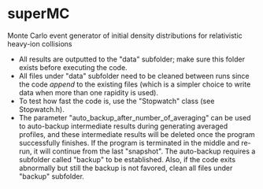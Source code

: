 superMC
=====
Monte Carlo event generator of initial density distributions for relativistic heavy-ion collisions 

* All results are outputted to the "data" subfolder; make sure this folder exists before executing the code.
* All files under "data" subfolder need to be cleaned between runs since the code *append* to the existing files (which is a simpler choice to write data when more than one rapidity is used).
* To test how fast the code is, use the "Stopwatch" class (see Stopwatch.h).
* The parameter "auto_backup_after_number_of_averaging" can be used to auto-backup intermediate results during generating averaged profiles, and these intermediate results will be deleted once the program successfully finishes. If the program is terminated in the middle and re-run, it will continue from the last "snapshot". The auto-backup requires a subfolder called "backup" to be established. Also, if the code exits abnormally but still the backup is not favored, clean all files under "backup" subfolder.

